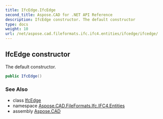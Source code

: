```yaml
---
title: IfcEdge.IfcEdge
second_title: Aspose.CAD for .NET API Reference
description: IfcEdge constructor. The default constructor
type: docs
weight: 10
url: /net/aspose.cad.fileformats.ifc.ifc4.entities/ifcedge/ifcedge/
---
```

## IfcEdge constructor

The default constructor.

```csharp
public IfcEdge()
```

### See Also

* class [IfcEdge](../)
* namespace [Aspose.CAD.FileFormats.Ifc.IFC4.Entities](../../ifcedge/)
* assembly [Aspose.CAD](../../../)


